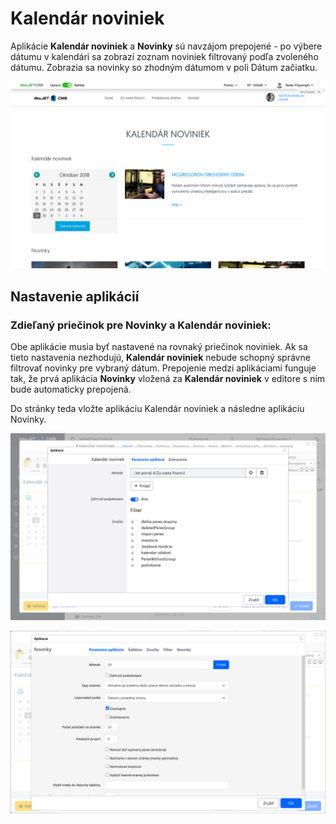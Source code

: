 # Kalendár noviniek

Aplikácie **Kalendár noviniek** a **Novinky** sú navzájom prepojené - po výbere dátumu v kalendári sa zobrazí zoznam noviniek filtrovaný podľa zvoleného dátumu. Zobrazia sa novinky so zhodným dátumom v poli Dátum začiatku.

![](news-calendar.png)

## Nastavenie aplikácií

### Zdieľaný priečinok pre Novinky a Kalendár noviniek:

Obe aplikácie musia byť nastavené na rovnaký priečinok noviniek. Ak sa tieto nastavenia nezhodujú, **Kalendár noviniek** nebude schopný správne filtrovať novinky pre vybraný dátum. Prepojenie medzi aplikáciami funguje tak, že prvá aplikácia **Novinky** vložená za **Kalendár noviniek** v editore s ním bude automaticky prepojená.

Do stránky teda vložte aplikáciu Kalendár noviniek a následne aplikáciu Novinky.

![](editor.png)

![](news-editor.png)


